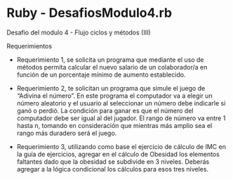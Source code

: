 # Ruby - DesafiosModulo4.rb
 Desafio del modulo 4 - Flujo ciclos y métodos (III)

Requerimientos

- Requerimiento 1, se solicita un programa que mediante el uso de métodos permita calcular el nuevo salario de un colaborador/a en función de un porcentaje mínimo de aumento establecido.

- Requerimiento 2, te solicitan un programa que simule el juego de “Adivina el número”. En este programa el computador va a elegir un número aleatorio y el usuario al seleccionar un número debe indicarle si ganó o perdió. La condición para ganar es que el número del computador debe ser igual al del jugador.
El rango de número va entre 1 hasta n, tomando en consideración que mientras más amplio sea el rango más duradero será el juego.

- Requerimiento 3, utilizando como base el ejercicio de cálculo de IMC en la guía de ejercicios, agregar en el cálculo de Obesidad los elementos faltantes dado que la obesidad se subdivide en 3 niveles. Deberás agregar a la lógica condicional los cálculos para esos tres niveles.
